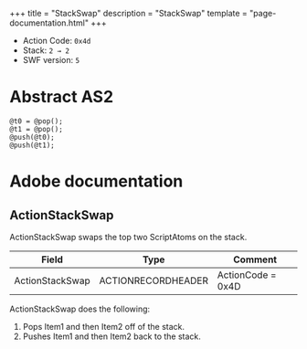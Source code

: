 +++
title = "StackSwap"
description = "StackSwap"
template = "page-documentation.html"
+++

- Action Code: `0x4d`
- Stack: `2 → 2`
- SWF version: `5`

# Abstract AS2

```
@t0 = @pop();
@t1 = @pop();
@push(@t0);
@push(@t1);
```

# Adobe documentation

## ActionStackSwap

ActionStackSwap swaps the top two ScriptAtoms on the stack.

| Field               | Type               | Comment                        |
|---------------------|--------------------|--------------------------------|
| ActionStackSwap     | ACTIONRECORDHEADER | ActionCode = 0x4D              |

ActionStackSwap does the following:
1. Pops Item1 and then Item2 off of the stack.
2. Pushes Item1 and then Item2 back to the stack.
